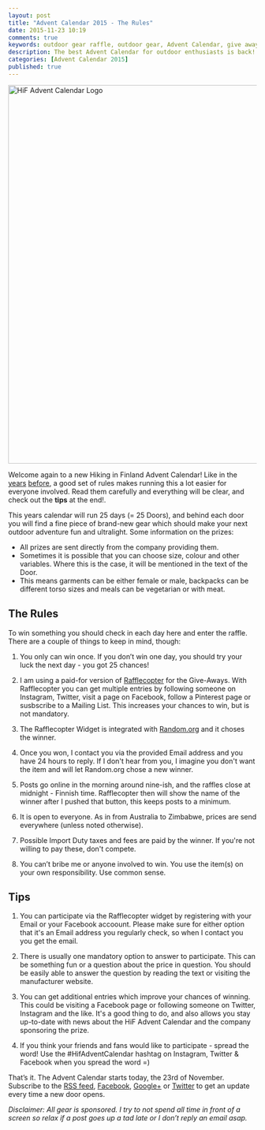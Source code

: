```yaml
---
layout: post
title: "Advent Calendar 2015 - The Rules"
date: 2015-11-23 10:19
comments: true
keywords: outdoor gear raffle, outdoor gear, Advent Calendar, give away
description: The best Advent Calendar for outdoor enthusiasts is back! Full of sweet prizes which will enhance your adventures and make them more ultralight & fun!
categories: [Advent Calendar 2015]
published: true
---
```


<a href="http://www.flickr.com/photos/hendrikmorkel/8230998731/" title="HiF Advent Calendar"><img src="http://farm9.staticflickr.com/8350/8230998731_e265161b94_b.jpg" width="1024" height="768" alt="HiF Advent Calendar Logo"></a>

<!-- more -->

Welcome again to a new Hiking in Finland Advent Calendar! Like in the [years](https://hikinginfinland.com/blog/categories/advent-calendar-2013/) [before](https://hikinginfinland.com/blog/categories/advent-calendar-2014/), a good set of rules makes running this a lot easier for everyone involved. Read them carefully and everything will be clear, and check out the **tips** at the end!. 

This years calendar will run 25 days (= 25 Doors), and behind each door you will find a fine piece of brand-new gear which should make your next outdoor adventure fun and ultralight. Some information on the prizes:

- All prizes are sent directly from the company providing them. 
- Sometimes it is possible that you can choose size, colour and other variables. Where this is the case, it will be mentioned in the text of the Door.
- This means garments can be either female or male, backpacks can be different torso sizes and meals can be vegetarian or with meat. 

## The Rules

To win something you should check in each day here and enter the raffle. There are a couple of things to keep in mind, though:

1. You only can win once. If you don’t win one day, you should try your luck the next day - you got 25 chances!

2. I am using a paid-for version of [Rafflecopter](https://www.rafflecopter.com/) for the Give-Aways. With Rafflecopter you can get multiple entries by following someone on Instagram, Twitter, visit a page on Facebook, follow a Pinterest page or susbscribe to a Mailing List. This increases your chances to win, but is not mandatory. 

3. The Rafflecopter Widget is integrated with [Random.org](http://www.random.org/) and it choses the winner. 

4. Once you won, I contact you via the provided Email address and you have 24 hours to reply. If I don't hear from you, I imagine you don't want the item and will let Random.org chose a new winner.

5. Posts go online in the morning around nine-ish, and the raffles close at midnight - Finnish time. Rafflecopter then will show the name of the winner after I pushed that button, this keeps posts to a minimum.

6. It is open to everyone. As in from Australia to Zimbabwe, prices are send everywhere (unless noted otherwise).

7. Possible Import Duty taxes and fees are paid by the winner. If you're not willing to pay these, don't compete. 

8. You can’t bribe me or anyone involved to win. You use the item(s) on your own responsibility. Use common sense.

## Tips

1. You can participate via the Rafflecopter widget by registering with your Email or your Facebook accoount. Please make sure for either option that it's an Email address you regularly check, so when I contact you you get the email. 

2. There is usually one mandatory option to answer to participate. This can be something fun or a question about the price in question. You should be easily able to answer the question by reading the text or visiting the manufacturer website. 

3. You can get additional entries which improve your chances of winning. This could be visiting a Facebook page or following someone on Twitter, Instagram and the like. It's a good thing to do, and also allows you stay up-to-date with news about the HiF Advent Calendar and the company sponsoring the prize.

4. If you think your friends and fans would like to participate - spread the word! Use the #HifAdventCalendar hashtag on Instagram, Twitter & Facebook when you spread the word =)

That’s it. The Advent Calendar starts today, the 23rd of November. Subscribe to the [RSS feed](http://hikinginfinland.com/atom.xml), [Facebook](https://www.facebook.com/hikinginfinland), [Google+](https://plus.google.com/105082905705272949032) or [Twitter](https://twitter.com/hendrikmorkel) to get an update every time a new door opens.

*Disclaimer: All gear is sponsored. I try to not spend all time in front of a screen so relax if a post goes up a tad late or I don’t reply an email asap.*